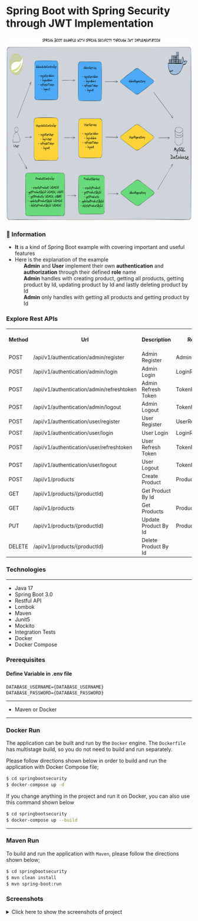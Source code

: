 # Spring Boot with Spring Security through JWT Implementation

<p align="center">
    <img src="screenshots/spring_boot_security_example_jwt_implementation.png" alt="Main Information" width="700" height="500">
</p>

### 📖 Information

<ul style="list-style-type:disc">
  <li><b>It</b> is a kind of Spring Boot example with covering important and useful features</li> 
  <li>Here is the explanation of the example
       <ul><b>Admin</b> and <b>User</b> implement their own <b>authentication</b> and <b>authorization</b> through their defined <b>role</b> name</ul>
       <ul><b>Admin</b> handles with creating product, getting all products, getting product by Id, updating product by Id and lastly deleting product by Id</ul>
       <ul><b>Admin</b> only handles with getting all products and getting product by Id</ul>
  </li>
</ul>

### Explore Rest APIs

<table style="width:100%">
  <tr>
      <th>Method</th>
      <th>Url</th>
      <th>Description</th>
      <th>Request Body</th>
      <th>Header</th>
      <th>Valid Path Variable</th>
      <th>No Path Variable</th>
  </tr>
  <tr>
      <td>POST</td>
      <td>/api/v1/authentication/admin/register</td>
      <td>Admin Register</td>
      <td>AdminRegisterRequest</td>
      <td></td>
      <td></td>
      <td></td>
  <tr>
  <tr>
      <td>POST</td>
      <td>/api/v1/authentication/admin/login</td>
      <td>Admin Login</td>
      <td>LoginRequest</td>
      <td></td>
      <td></td>
      <td></td>
  <tr>
  <tr>
      <td>POST</td>
      <td>/api/v1/authentication/admin/refreshtoken</td>
      <td>Admin Refresh Token</td>
      <td>TokenRefreshRequest</td>
      <td></td>
      <td></td>
      <td></td>
  <tr>
  <tr>
      <td>POST</td>
      <td>/api/v1/authentication/admin/logout</td>
      <td>Admin Logout</td>
      <td>TokenInvalidateRequest</td>
      <td></td>
      <td></td>
      <td></td>
  <tr>
  <tr>
      <td>POST</td>
      <td>/api/v1/authentication/user/register</td>
      <td>User Register</td>
      <td>UserRegisterRequest</td>
      <td></td>
      <td></td>
      <td></td>
  <tr>
  <tr>
      <td>POST</td>
      <td>/api/v1/authentication/user/login</td>
      <td>User Login</td>
      <td>LoginRequest</td>
      <td></td>
      <td></td>
      <td></td>
  <tr>
  <tr>
      <td>POST</td>
      <td>/api/v1/authentication/user/refreshtoken</td>
      <td>User Refresh Token</td>
      <td>TokenRefreshRequest</td>
      <td></td>
      <td></td>
      <td></td>
  <tr>
  <tr>
      <td>POST</td>
      <td>/api/v1/authentication/user/logout</td>
      <td>User Logout</td>
      <td>TokenInvalidateRequest</td>
      <td></td>
      <td></td>
      <td></td>
  <tr>
  <tr>
      <td>POST</td>
      <td>/api/v1/products</td>
      <td>Create Product</td>
      <td>ProductCreateRequest</td>
      <td></td>
      <td></td>
      <td></td>
  <tr>
  <tr>
      <td>GET</td>
      <td>/api/v1/products/{productId}</td>
      <td>Get Product By Id</td>
      <td></td>
      <td></td>
      <td>ProductId</td>
      <td></td>
  <tr>
  <tr>
      <td>GET</td>
      <td>/api/v1/products</td>
      <td>Get Products</td>
      <td>ProductPagingRequest</td>
      <td></td>
      <td></td>
      <td></td>
  <tr>
  <tr>
      <td>PUT</td>
      <td>/api/v1/products/{productId}</td>
      <td>Update Product By Id</td>
      <td>ProductUpdateRequest</td>
      <td></td>
      <td>ProductId</td>
      <td></td>
  <tr>
  <tr>
      <td>DELETE</td>
      <td>/api/v1/products/{productId}</td>
      <td>Delete Product By Id</td>
      <td></td>
      <td></td>
      <td>ProductId</td>
      <td></td>
  <tr>
</table>


### Technologies

---
- Java 17
- Spring Boot 3.0
- Restful API
- Lombok
- Maven
- Junit5
- Mockito
- Integration Tests
- Docker
- Docker Compose


### Prerequisites

#### Define Variable in .env file

```
DATABASE_USERNAME={DATABASE_USERNAME}
DATABASE_PASSWORD={DATABASE_PASSWORD}
```

---
- Maven or Docker
---


### Docker Run
The application can be built and run by the `Docker` engine. The `Dockerfile` has multistage build, so you do not need to build and run separately.

Please follow directions shown below in order to build and run the application with Docker Compose file;

```sh
$ cd springbootsecurity
$ docker-compose up -d
```

If you change anything in the project and run it on Docker, you can also use this command shown below

```sh
$ cd springbootsecurity
$ docker-compose up --build
```

---
### Maven Run
To build and run the application with `Maven`, please follow the directions shown below;

```sh
$ cd springbootsecurity
$ mvn clean install
$ mvn spring-boot:run
```

### Screenshots

<details>
<summary>Click here to show the screenshots of project</summary>
    <p> Figure 1 </p>
    <img src ="screenshots/spring_1.PNG">
    <p> Figure 2 </p>
    <img src ="screenshots/spring_2.PNG">
    <p> Figure 3 </p>
    <img src ="screenshots/spring_3.PNG">
    <p> Figure 4 </p>
    <img src ="screenshots/spring_4.PNG">
    <p> Figure 5 </p>
    <img src ="screenshots/spring_5.PNG">
    <p> Figure 6 </p>
    <img src ="screenshots/spring_6.PNG">
    <p> Figure 7 </p>
    <img src ="screenshots/spring_7.PNG">
    <p> Figure 8 </p>
    <img src ="screenshots/spring_8.PNG">
    <p> Figure 9 </p>
    <img src ="screenshots/spring_9.PNG">
    <p> Figure 10 </p>
    <img src ="screenshots/spring_10.PNG">
    <p> Figure 11 </p>
    <img src ="screenshots/spring_11.PNG">
    <p> Figure 12 </p>
    <img src ="screenshots/spring_12.PNG">
    <p> Figure 13 </p>
    <img src ="screenshots/spring_13.PNG">
    <p> Figure 14 </p>
    <img src ="screenshots/spring_14.PNG">
    <p> Figure 15 </p>
    <img src ="screenshots/spring_15.PNG">
    <p> Figure 16 </p>
    <img src ="screenshots/spring_16.PNG">
</details>